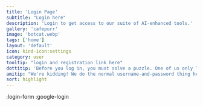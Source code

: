 ```yaml
---
title: 'Login Page'
subtitle: "Login here"
description: 'Login to get access to our suite of AI-enhanced tools.'
gallery: 'cafepurr'
image: 'botcat.webp'
tags: ['home']
layout: 'default'
icon: kind-icon:settings
category: user
tooltip: "login and registration link here"
dottitip: 'Before you log in, you must solve a puzzle. One of us only lies, and—'
amitip: "We're kidding! We do the normal username-and-password thing here. No riddles required."
sort: highlight
---
```


:login-form
:google-login